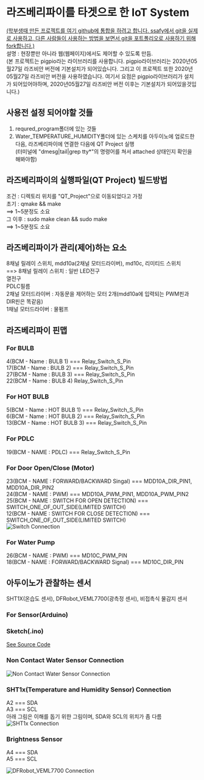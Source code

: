 # 라즈베리파이를 타겟으로 한 IoT System  
<u>(학부생때 만든 프로젝트를 여기 github에 통합을 하려고 합니다. ssafy에서 git을 실제로 사용하고, 다른 사람들이 사용하는 방법을 보면서 git을 포트폴리오로 사용하기 위해 fork합니다.)</u>  
설명 : 현장뿐만 아니라 웹(웹페이지)에서도 제어할 수 있도록 만듬.  
(본 프로젝트는 pigpio라는 라이브러리를 사용합니다. pigpio라이브러리는 2020년05월27일 라즈비안 버전에 기본설치가 되어있습니다. 그리고 이 프로젝트 또한 2020년05월27일 라즈비안 버전을 사용하였습니다. 여기서 요점은 pigpio라이브러리가 설치가 되어있어야하며, 2020년05월27일 라즈비안 버전 이후는 기본설치가 되어있을것입니다.)
    
## 사용전 설정 되어야할 것들  
  1. requred_program폴더에 있는 것들  
  2. Water_TEMPERATURE_HUMIDITY폴더에 있는 스케치를 아두이노에 업로드한 다음, 라즈베리파이에 연결한 다음에 QT Project 실행  
     (터미널에 "dmesg|tail|grep tty*"의 명령어를 쳐서 attached 상태인지 확인을 해봐야함)  
  
## 라즈베리파이의 실행파일(QT Project) 빌드방법  
  조건 : 디렉토리 위치를 "QT_Project"으로 이동되었다고 가정  
  초기 : qmake && make  
    ==> 1&#126;5분정도 소요  
  그 이후 : sudo make clean && sudo make  
    ==> 1&#126;5분정도 소요  
  
## 라즈베리파이가 관리(제어)하는 요소  
  8채널 릴레이 스위치, mdd10a(2채널 모터드라이버), md10c, 리미티드 스위치  
  ==> 8채널 릴레이 스위치 : 일반 LED전구  
                           열전구  
                           PDLC필름  
      2채널 모터드라이버 : 자동문을 제어하는 모터 2개(mdd10a에 입력되는 PWM핀과 DIR핀은 똑같음)  
      1채널 모터드라이버 : 물펌프  
  
  
## 라즈베리파이 핀맵  
### For BULB  
   4(BCM - Name : BULB 1)          ===        		Relay_Switch_S_Pin    
  17(BCM - Name : BULB 2)          ===        		Relay_Switch_S_Pin    
  27(BCM - Name : BULB 3)          ===        		Relay_Switch_S_Pin  
  22(BCM - Name : BULB 4)                		    Relay_Switch_S_Pin  
   
### For HOT BULB  
   5(BCM - Name : HOT BULB 1)	   ===		        Relay_Switch_S_Pin   
   6(BCM - Name : HOT BULB 2)	   ===              Relay_Switch_S_Pin    
  13(BCM - Name : HOT BULB 3)	   ===              Relay_Switch_S_Pin    

### For PDLC
   19(BCM - NAME : PDLC)		   ===              Relay_Switch_S_Pin  

### For Door Open/Close (Motor)
   23(BCM - NAME : FORWARD/BACKWARD Singal)	      ===      MDD10A_DIR_PIN1, MDD10A_DIR_PIN2  
   24(BCM - NAME : PWM)				                    ===      MDD10A_PWM_PIN1, MDD10A_PWM_PIN2  
   25(BCM - NAME : SWITCH FOR OPEN  DETECTION)	  ===      SWITCH_ONE_OF_OUT_SIDE(LIMITED SWITCH)  
   12(BCM - NAME : SWITCH FOR CLOSE DETECTION)	  ===      SWITCH_ONE_OF_OUT_SIDE(LIMITED SWITCH)  
   ![Switch Connection](https://github.com/jangsungLee/SmartFarm-IoT-System/blob/master/QT_Project/door_sw_pin.jpg)   

### For Water Pump
   26(BCM - NAME : PWM)				                    ===     MD10C_PWM_PIN  
   18(BCM - NAME : FORWARD/BACKWARD Signal)	      ===     MD10C_DIR_PIN  
     
  
## 아두이노가 관찰하는 센서
  SHT1X(온습도 센서), DFRobot_VEML7700(광측정 센서), 비접촉식 물감지 센서  
  
### For Sensor(Arduino)  
### Sketch(.ino)
[See Source Code](https://github.com/jangsungLee/SmartFarm-IoT-System/blob/master/Water_TEMPERATURE_HUMIDITY/Water_TEMPERATURE_HUMIDITY.ino)  
### Non Contact Water Sensor Connection
![Non Contact Water Sensor Connection](https://github.com/jangsungLee/SmartFarm-IoT-System/raw/master/QT_Project/FIT0212_Connection(Non-Contact%20Water-Level%20Sensor).png?raw=true)  
### SHT1x(Temperature and Humidity Sensor) Connection  
A2    ===   SDA  
A3    ===   SCL  
아래 그림은 이해를 돕기 위한 그림이며, SDA와 SCL의 위치가 좀 다름  
![SHT1x Connection](https://github.com/jangsungLee/SmartFarm-IoT-System/raw/master/QT_Project/SHT1X%20Connection.png?raw=true)  
### Brightness Sensor  
A4    ===   SDA  
A5    ===   SCL  

![DFRobot_VEML7700 Connection](https://github.com/jangsungLee/SmartFarm-IoT-System/raw/master/QT_Project/SEN0228_Arduino_Connection.png?raw=true)  
